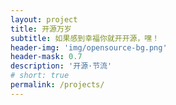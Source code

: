```yaml
---
layout: project
title: 开源万岁
subtitle: 如果感到幸福你就开开源，嘿！
header-img: 'img/opensource-bg.png'
header-mask: 0.7
description: '开源·节流'
# short: true
permalink: /projects/
---
```

